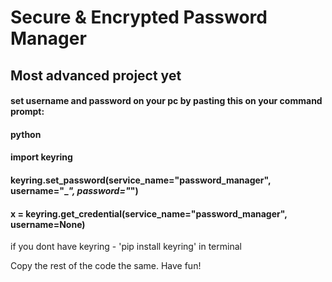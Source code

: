 # Secure & Encrypted Password Manager

## Most advanced project yet


#### set username and password on your pc by pasting this on your command prompt:

#### python
#### import keyring
#### keyring.set_password(service_name="password_manager", username="______", password="_____")
#### x = keyring.get_credential(service_name="password_manager", username=None)

if you dont have keyring - 'pip install keyring' in terminal

Copy the rest of the code the same. Have fun!
